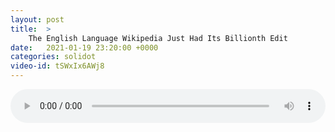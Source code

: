 ```yaml
---
layout: post
title:  >
    The English Language Wikipedia Just Had Its Billionth Edit
date:   2021-01-19 23:20:00 +0000
categories: solidot
video-id: tSWxIx6AWj8
---
```


<audio src="/assets/e6bf6be27b421469a3fea782e98734d7.mp3" style="width: 100%;" controls></audio>

